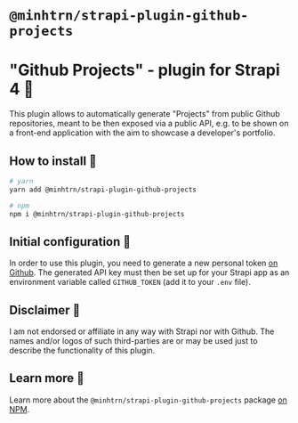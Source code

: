 # `@minhtrn/strapi-plugin-github-projects`
# "Github Projects" - plugin for Strapi 4 🚀

This plugin allows to automatically generate "Projects" from public Github repositories, meant to be then exposed via a public API, e.g. to be shown on a front-end application with the aim to showcase a developer's portfolio.

## How to install 🚀

```bash
# yarn
yarn add @minhtrn/strapi-plugin-github-projects

# npm
npm i @minhtrn/strapi-plugin-github-projects
```

## Initial configuration 🚀

In order to use this plugin, you need to generate a new personal token [on Github](https://github.com/settings/tokens).
The generated API key must then be set up for your Strapi app as an environment variable called `GITHUB_TOKEN` (add it to your `.env` file).

## Disclaimer 🚀

I am not endorsed or affiliate in any way with Strapi nor with Github. The names and/or logos of such third-parties are or may be used just to describe the functionality of this plugin.

## Learn more 🚀

Learn more about the `@minhtrn/strapi-plugin-github-projects` package [on NPM](https://www.npmjs.com/package/@minhtrn/strapi-plugin-github-projects).
